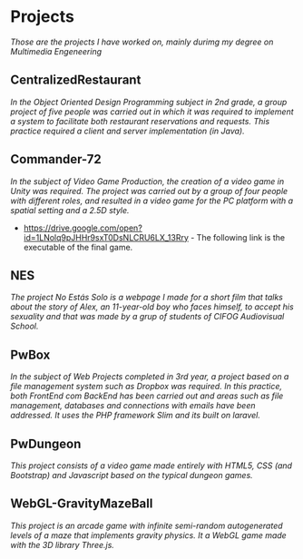 # Projects

_Those are the projects I have worked on, mainly durimg my degree on Multimedia Engeneering_

## CentralizedRestaurant
_In the Object Oriented Design Programming subject in 2nd grade, a group project of five people was carried out in which it was required to implement a system to facilitate both restaurant reservations and requests. This practice required a client and server implementation (in Java)._

## Commander-72
_In the subject of Video Game Production, the creation of a video game in Unity was required. The project was carried out by a group of four people with different roles, and resulted in a video game for the PC platform with a spatial setting and a 2.5D style._

* https://drive.google.com/open?id=1LNolq9pJHHr9sxT0DsNLCRU6LX_13Rry - The following link is the executable of the final game.

## NES
_The project No Estás Solo is a webpage I made for a short film that talks about the story of Alex, an 11-year-old boy who faces himself, to accept his sexuality and that was made by a grup of students of CIFOG Audiovisual School._

## PwBox
_In the subject of Web Projects completed in 3rd year, a project based on a file management system such as Dropbox was required. In this practice, both FrontEnd com BackEnd has been carried out and areas such as file management, databases and connections with emails have been addressed. It uses the PHP framework Slim and its built on laravel._

## PwDungeon
_This project consists of a video game made entirely with HTML5, CSS (and Bootstrap) and Javascript based on the typical dungeon games._

## WebGL-GravityMazeBall
_This project is an arcade game with infinite semi-random autogenerated levels of a maze that implements gravity physics. It a WebGL game made with the 3D library Three.js._

